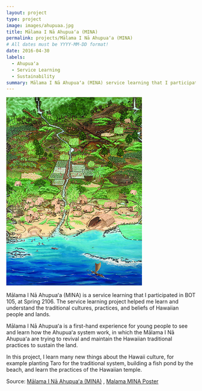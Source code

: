 ```yaml
---
layout: project
type: project
image: images/ahupuaa.jpg
title: Mālama I Nā Ahupuaʻa (MINA)
permalink: projects/Mālama I Nā Ahupuaʻa (MINA)
# All dates must be YYYY-MM-DD format!
date: 2016-04-30
labels:
  - Ahupuaʻa
  - Service Learning	
  - Sustainability
summary: Mālama I Nā Ahupuaʻa (MINA) service learning that I participated in BOT 105.
---
```

<img class="ui image" src="../images/ahupuaa.jpg">

Mālama I Nā Ahupuaʻa (MINA) is a service learning that I participated in BOT 105, at Spring 2106. The service learning project helped me learn and understand the traditional cultures, practices, and beliefs of Hawaiian people and lands.

Mālama I Nā Ahupuaʻa is a first-hand experience for young people to see and learn how the Ahupuaʻa system work, in which the Mālama I Nā Ahupuaʻa are trying to revival and maintain the Hawaiian traditional practices to sustain the land.

In this project, I learn many new things about the Hawaii culture, for example planting Taro for the traditional system, building a fish pond by the beach, and learn the practices of the Hawaiian temple.

Source: <a href="http://socialsciences.hawaii.edu/access/engagement/mina.html"> Mālama I Nā Ahupuaʻa (MINA)</a> ,
<a href="https://www.kapiolani.hawaii.edu/wp-content/uploads/2018/12/MalamaMINAPoster.pdf"> Malama MINA Poster</a> 

